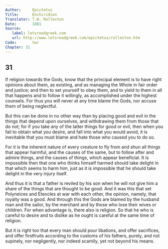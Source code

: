 ```yaml
---
Author:     Epictetus  
Title:      Enchiridion  
Translator: T.W. Rolleston  
Date:       1881  
Source:
   label: letsreadgreek.com
   url: http://www.letsreadgreek.com/epictetus/rolleston.htm
Code:       twr  
Chapter: 31
---
```

##  31

If religion towards the Gods, know that the principal element is to have right
opinions about them, as existing, and as managing the Whole in fair order and
justice; and then to set yourself to obey them, and to yield to them in all
that happens and to follow it willingly, as accomplished under the highest
counsels. For thus you will never at any time blame the Gods, nor accuse them
of being neglectful.

But this can be done in no other way than by placing good and evil in the
things that depend upon ourselves, and withdrawing them from those that do not;
for if you take any of the latter things for good or evil, then when you fail
to obtain what you desire, and fall into what you would avoid, it is
inevitable that you must blame and hate those who caused you to do so.

For it is the inherent nature of every creature to fly from and shun all things
that appear harmful, and the causes of the same, but to follow after and admire
things, and the causes of things, which appear beneficial. It is impossible
then that one who thinks himself harmed should take delight in that which seems
to harm him, just as it is impossible that he should take delight in the very
injury itself.

And thus it is that a father is reviled by his son when he will not give him a
share of the things that are thought to be good. And it was this that set
Polyneices and Eteocles at war with each other, the opinion, namely, that
royalty was a good. And through this the Gods are blamed by the husband man and
the sailor, by the merchant and by those who lose their wives or children.  For
when advantage is, there also is religion. So that he who is careful to desire
and to dislike as he ought is careful at the same time of religion.

But it is right too that every man should pour libations, and offer sacrifices,
and offer firstfruits according to the customs of his fathers, purely, and not
supinely, nor negligently, nor indeed scantily, yet not beyond his means.


